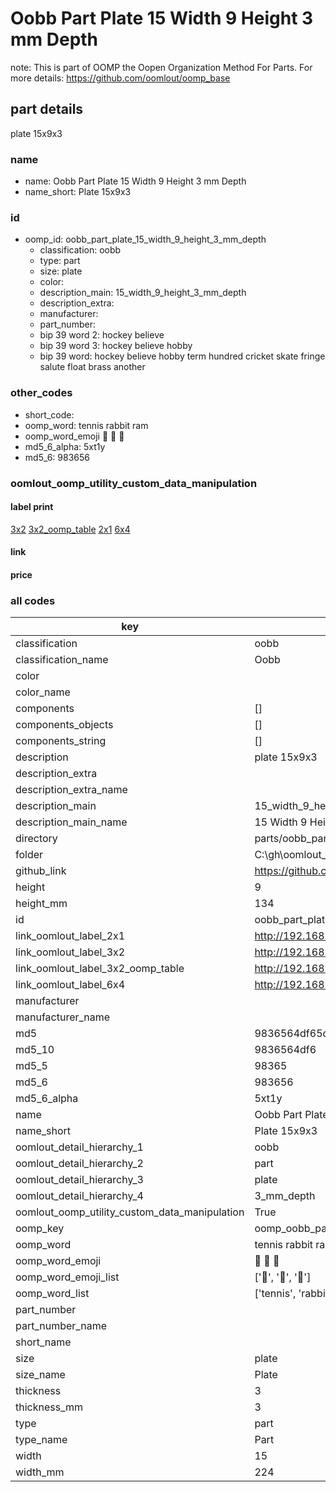 # Oobb Part Plate 15 Width 9 Height 3 mm Depth  

note: This is part of OOMP the Oopen Organization Method For Parts. For more details: https://github.com/oomlout/oomp_base

##  part details
  



plate 15x9x3



### name
* name: Oobb Part Plate 15 Width 9 Height 3 mm Depth
* name_short: Plate 15x9x3 
### id
* oomp_id: oobb_part_plate_15_width_9_height_3_mm_depth
  * classification: oobb
  * type: part
  * size: plate
  * color: 
  * description_main: 15_width_9_height_3_mm_depth
  * description_extra: 
  * manufacturer: 
  * part_number: 
  * bip 39 word 2: hockey believe
  * bip 39 word 3: hockey believe hobby
  * bip 39 word: hockey believe hobby term hundred cricket skate fringe salute float brass another

### other_codes
* short_code: 
* oomp_word: tennis rabbit ram
* oomp_word_emoji :tennis: :rabbit: :ram:
* md5_6_alpha: 5xt1y
* md5_6: 983656






### oomlout_oomp_utility_custom_data_manipulation
#### label print
[3x2](http://192.168.1.245:1112/?label=oomp%205xt1y)
[3x2_oomp_table](http://192.168.1.108:1112/?label=oomp%205xt1y)
[2x1](http://192.168.1.242:1112/?label=oomp%205xt1y)
[6x4](http://192.168.1.55:1112/?label=oomp%205xt1y)    

#### link

                              

#### price







### all codes 
| key | value |  
| --- | --- |  
| classification | oobb |  
| classification_name | Oobb |  
| color |  |  
| color_name |  |  
| components | [] |  
| components_objects | [] |  
| components_string | [] |  
| description | plate 15x9x3 |  
| description_extra |  |  
| description_extra_name |  |  
| description_main | 15_width_9_height_3_mm_depth |  
| description_main_name | 15 Width 9 Height 3 mm Depth |  
| directory | parts/oobb_part_plate_15_width_9_height_3_mm_depth |  
| folder | C:\gh\oomlout_oobb_version_4_generated_parts\things\oobb_part_plate_15_width_9_height_3_mm_depth |  
| github_link | https://github.com/oomlout/oomlout_oomp_part_src/tree/main/parts/oobb_part_plate_15_width_9_height_3_mm_depth |  
| height | 9 |  
| height_mm | 134 |  
| id | oobb_part_plate_15_width_9_height_3_mm_depth |  
| link_oomlout_label_2x1 | http://192.168.1.242:1112/?label=oomp%205xt1y |  
| link_oomlout_label_3x2 | http://192.168.1.245:1112/?label=oomp%205xt1y |  
| link_oomlout_label_3x2_oomp_table | http://192.168.1.108:1112/?label=oomp%205xt1y |  
| link_oomlout_label_6x4 | http://192.168.1.55:1112/?label=oomp%205xt1y |  
| manufacturer |  |  
| manufacturer_name |  |  
| md5 | 9836564df65d1940cdb79df6d8852b63 |  
| md5_10 | 9836564df6 |  
| md5_5 | 98365 |  
| md5_6 | 983656 |  
| md5_6_alpha | 5xt1y |  
| name | Oobb Part Plate 15 Width 9 Height 3 mm Depth |  
| name_short | Plate 15x9x3  |  
| oomlout_detail_hierarchy_1 | oobb |  
| oomlout_detail_hierarchy_2 | part |  
| oomlout_detail_hierarchy_3 | plate |  
| oomlout_detail_hierarchy_4 | 3_mm_depth |  
| oomlout_oomp_utility_custom_data_manipulation | True |  
| oomp_key | oomp_oobb_part_plate_15_width_9_height_3_mm_depth |  
| oomp_word | tennis rabbit ram |  
| oomp_word_emoji | :tennis: :rabbit: :ram: |  
| oomp_word_emoji_list | [':tennis:', ':rabbit:', ':ram:'] |  
| oomp_word_list | ['tennis', 'rabbit', 'ram'] |  
| part_number |  |  
| part_number_name |  |  
| short_name |  |  
| size | plate |  
| size_name | Plate |  
| thickness | 3 |  
| thickness_mm | 3 |  
| type | part |  
| type_name | Part |  
| width | 15 |  
| width_mm | 224 |  
